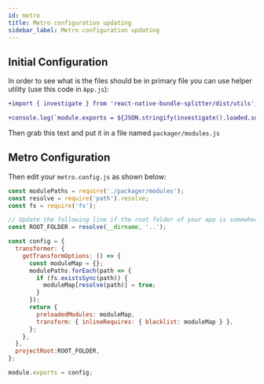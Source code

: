 ```yaml
---
id: metro
title: Metro configuration updating
sidebar_label: Metro configuration updating
---
```


## Initial Configuration

In order to see what is the files should be in primary file you can use helper utility (use this code in `App.js`):

```diff
+import { investigate } from 'react-native-bundle-splitter/dist/utils';

+console.log(`module.exports = ${JSON.stringify(investigate().loaded.sort())};`);
```

Then grab this text and put it in a file named `packager/modules.js`

## Metro Configuration

Then edit your `metro.config.js` as shown below:
```js
const modulePaths = require('./packager/modules');
const resolve = require('path').resolve;
const fs = require('fs');

// Update the following line if the root folder of your app is somewhere else.
const ROOT_FOLDER = resolve(__dirname, '..');

const config = {
  transformer: {
    getTransformOptions: () => {
      const moduleMap = {};
      modulePaths.forEach(path => {
        if (fs.existsSync(path)) {
          moduleMap[resolve(path)] = true;
        }
      });
      return {
        preloadedModules: moduleMap,
        transform: { inlineRequires: { blacklist: moduleMap } },
      };
    },
  },
  projectRoot:ROOT_FOLDER,
};

module.exports = config;
```